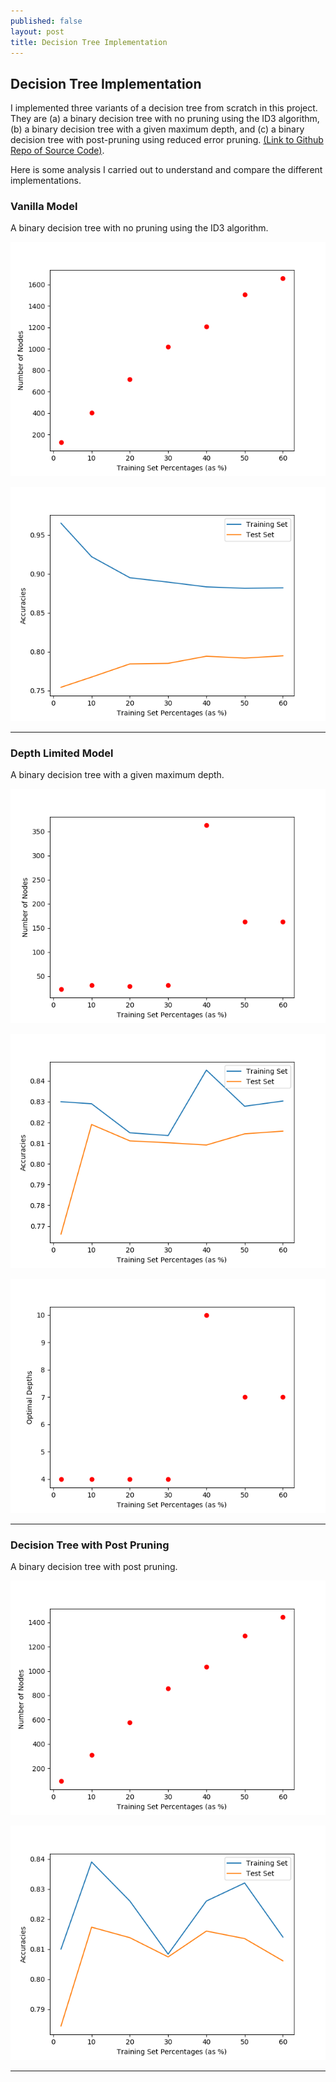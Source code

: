 ```yaml
---
published: false
layout: post
title: Decision Tree Implementation
---
```

## Decision Tree Implementation

I implemented three variants of a decision tree from scratch in this project. They are (a) a binary decision tree with no pruning using the ID3 algorithm, (b) a binary decision tree with a given maximum depth, and (c) a binary decision tree with post-pruning using reduced error pruning. [(Link to Github Repo of Source Code)](https://github.com/aakashpydi/DecisionTreeImplementation). 

Here is some analysis I carried out to understand and compare the different implementations. 

### Vanilla Model
A binary decision tree with no pruning using the ID3 algorithm.

![](/images/decision_tree_images/vanilla_node_count.png)

![](/images/decision_tree_images/vanilla_accuracies.png)

---

### Depth Limited Model
A binary decision tree with a given maximum depth.

![](/images/decision_tree_images/depth_node_count.png)

![](/images/decision_tree_images/depth_accuracies.png)

![](/images/decision_tree_images/depth_optimal_depth.png)

---

### Decision Tree with Post Pruning
A binary decision tree with post pruning.

![](/images/decision_tree_images/prune_node_count.png)

![](/images/decision_tree_images/prune_accuracies.png)

---

